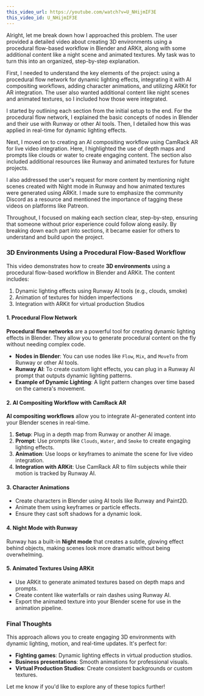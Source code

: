 ```yaml
---
this_video_url: https://youtube.com/watch?v=U_NHijmIF3E
this_video_id: U_NHijmIF3E
---
```

<think>
Alright, let me break down how I approached this problem. The user provided a detailed video about creating 3D environments using a procedural flow-based workflow in Blender and ARKit, along with some additional content like a night scene and animated textures. My task was to turn this into an organized, step-by-step explanation.

First, I needed to understand the key elements of the project: using a procedural flow network for dynamic lighting effects, integrating it with AI compositing workflows, adding character animations, and utilizing ARKit for AR integration. The user also wanted additional content like night scenes and animated textures, so I included how those were integrated.

I started by outlining each section from the initial setup to the end. For the procedural flow network, I explained the basic concepts of nodes in Blender and their use with Runway or other AI tools. Then, I detailed how this was applied in real-time for dynamic lighting effects.

Next, I moved on to creating an AI compositing workflow using CamRack AR for live video integration. Here, I highlighted the use of depth maps and prompts like clouds or water to create engaging content. The section also included additional resources like Runway and animated textures for future projects.

I also addressed the user's request for more content by mentioning night scenes created with Night mode in Runway and how animated textures were generated using ARKit. I made sure to emphasize the community Discord as a resource and mentioned the importance of tagging these videos on platforms like Patreon.

Throughout, I focused on making each section clear, step-by-step, ensuring that someone without prior experience could follow along easily. By breaking down each part into sections, it became easier for others to understand and build upon the project.
</think>

### 3D Environments Using a Procedural Flow-Based Workflow

This video demonstrates how to create **3D environments** using a procedural flow-based workflow in Blender and ARKit. The content includes:

1. Dynamic lighting effects using Runway AI tools (e.g., clouds, smoke)
2. Animation of textures for hidden imperfections
3. Integration with ARKit for virtual production Studios

#### 1. Procedural Flow Network

**Procedural flow networks** are a powerful tool for creating dynamic lighting effects in Blender. They allow you to generate procedural content on the fly without needing complex code.

- **Nodes in Blender**: You can use nodes like `Flow`, `Mix`, and `MoveTo` from Runway or other AI tools.
- **Runway AI**: To create custom light effects, you can plug in a Runway AI prompt that outputs dynamic lighting patterns.
- **Example of Dynamic Lighting**: A light pattern changes over time based on the camera's movement.

#### 2. AI Compositing Workflow with CamRack AR

**AI compositing workflows** allow you to integrate AI-generated content into your Blender scenes in real-time.

1. **Setup**: Plug in a depth map from Runway or another AI image.
2. **Prompt**: Use prompts like `Clouds`, `Water`, and `Smoke` to create engaging lighting effects.
3. **Animation**: Use loops or keyframes to animate the scene for live video integration.
4. **Integration with ARKit**: Use CamRack AR to film subjects while their motion is tracked by Runway AI.

#### 3. Character Animations

- Create characters in Blender using AI tools like Runway and Paint2D.
- Animate them using keyframes or particle effects.
- Ensure they cast soft shadows for a dynamic look.

#### 4. Night Mode with Runway

Runway has a built-in **Night mode** that creates a subtle, glowing effect behind objects, making scenes look more dramatic without being overwhelming.

#### 5. Animated Textures Using ARKit

- Use ARKit to generate animated textures based on depth maps and prompts.
- Create content like waterfalls or rain dashes using Runway AI.
- Export the animated texture into your Blender scene for use in the animation pipeline.

### Final Thoughts

This approach allows you to create engaging 3D environments with dynamic lighting, motion, and real-time updates. It's perfect for:

- **Fighting games**: Dynamic lighting effects in virtual production studios.
- **Business presentations**: Smooth animations for professional visuals.
- **Virtual Production Studios**: Create consistent backgrounds or custom textures.

Let me know if you'd like to explore any of these topics further!

